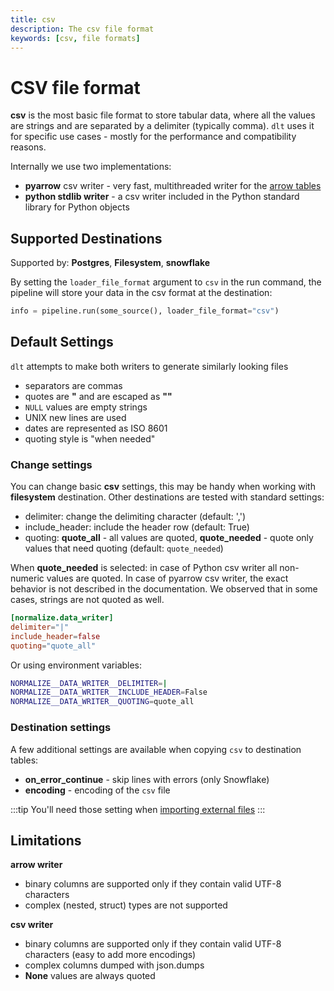 ```yaml
---
title: csv
description: The csv file format
keywords: [csv, file formats]
---
```


# CSV file format

**csv** is the most basic file format to store tabular data, where all the values are strings and are separated by a delimiter (typically comma).
`dlt` uses it for specific use cases - mostly for the performance and compatibility reasons.

Internally we use two implementations:
- **pyarrow** csv writer - very fast, multithreaded writer for the [arrow tables](../verified-sources/arrow-pandas.md)
- **python stdlib writer** - a csv writer included in the Python standard library for Python objects


## Supported Destinations

Supported by: **Postgres**, **Filesystem**, **snowflake**

By setting the `loader_file_format` argument to `csv` in the run command, the pipeline will store your data in the csv format at the destination:

```py
info = pipeline.run(some_source(), loader_file_format="csv")
```

## Default Settings
`dlt` attempts to make both writers to generate similarly looking files
* separators are commas
* quotes are **"** and are escaped as **""**
* `NULL` values are empty strings
* UNIX new lines are used
* dates are represented as ISO 8601
* quoting style is "when needed"

### Change settings
You can change basic **csv** settings, this may be handy when working with **filesystem** destination. Other destinations are tested
with standard settings:

* delimiter: change the delimiting character (default: ',')
* include_header: include the header row (default: True)
* quoting: **quote_all** - all values are quoted, **quote_needed** - quote only values that need quoting (default: `quote_needed`)

When **quote_needed** is selected: in case of Python csv writer all non-numeric values are quoted. In case of pyarrow csv writer, the exact behavior is not described in the documentation. We observed that in some cases, strings are not quoted as well.


```toml
[normalize.data_writer]
delimiter="|"
include_header=false
quoting="quote_all"
```

Or using environment variables:

```sh
NORMALIZE__DATA_WRITER__DELIMITER=|
NORMALIZE__DATA_WRITER__INCLUDE_HEADER=False
NORMALIZE__DATA_WRITER__QUOTING=quote_all
```

### Destination settings
A few additional settings are available when copying `csv` to destination tables:
* **on_error_continue** - skip lines with errors (only Snowflake)
* **encoding** - encoding of the `csv` file

:::tip
You'll need those setting when [importing external files](../../general-usage/resource.md#import-external-files)
:::

## Limitations
**arrow writer**

* binary columns are supported only if they contain valid UTF-8 characters
* complex (nested, struct) types are not supported

**csv writer**
* binary columns are supported only if they contain valid UTF-8 characters (easy to add more encodings)
* complex columns dumped with json.dumps
* **None** values are always quoted